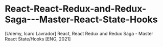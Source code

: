# React-React-Redux-and-Redux-Saga---Master-React-State-Hooks
[Udemy, Icaro Lavrador] React, React Redux and Redux Saga - Master React State/Hooks [ENG, 2021]

